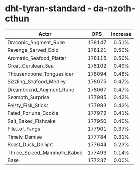 # dht-tyran-standard - da-nzoth-cthun
| Actor | DPS | Increase |
|---|:---:|:---:|
|Draconic_Augment_Rune|178147|0.51%|
|Revenge_Served_Cold|178121|0.50%|
|Aromatic_Seafood_Platter|178115|0.50%|
|Great_Cerulean_Sea|178102|0.49%|
|Thousandbone_Tongueslicer|178094|0.48%|
|Sizzling_Seafood_Medley|178075|0.47%|
|Dreambound_Augment_Rune|178067|0.47%|
|Seamoth_Surprise|177985|0.42%|
|Feisty_Fish_Sticks|177983|0.42%|
|Fated_Fortune_Cookie|177972|0.41%|
|Salt_Baked_Fishcake|177950|0.40%|
|Filet_of_Fangs|177901|0.37%|
|Timely_Demise|177784|0.31%|
|Roast_Duck_Delight|177644|0.23%|
|Thrice_Spiced_Mammoth_Kabob|177493|0.14%|
|Base|177237|0.00%|
